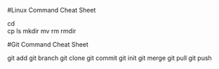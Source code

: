 #Linux Command Cheat Sheet

cd<br>
cp
ls
mkdir
mv
rm
rmdir

#Git Command Cheat Sheet

git add
git branch
git clone
git commit
git init
git merge
git pull
git push

